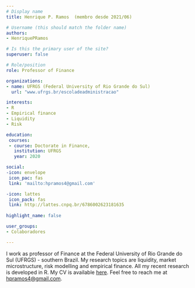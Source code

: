 ```yaml
---
# Display name
title: Henrique P. Ramos  (membro desde 2021/06)

# Username (this should match the folder name)
authors:
- HenriquePRamos

# Is this the primary user of the site?
superuser: false

# Role/position
role: Professor of Finance

organizations: 
- name: UFRGS (Federal University of Rio Grande do Sul)
  url: "www.ufrgs.br/escoladeadministracao"

interests: 
- R
- Empirical finance
- Liquidity
- Risk

education: 
 courses:
 - course: Doctorate in Finance, 
   institution: UFRGS
   year: 2020

social:
-icon: envelope
 icon_pac: fas
 link: 'mailto:hpramos4@gmail.com'

-icon: lattes
 icon_pack: fas
 link: http://lattes.cnpq.br/6786002623181635
    
highlight_name: false

user_groups:
- Colaboradores

---
```


I work as professor of Finance at the Federal University of Rio Grande do Sul (UFRGS) - southern Brazil. My research topics are liquidity, market microstructure, risk modelling and empirical finance. All my recent research is developed in R. My CV is available [here](http://lattes.cnpq.br/6786002623181635). Feel free to reach me at [hpramos4@gmail.com](mailto:hpramos4@gmail.com).